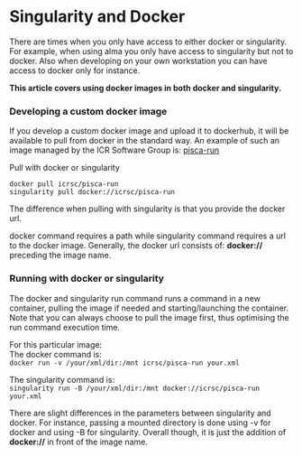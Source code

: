 # Singularity and Docker  

There are times when you only have access to either docker or singularity.
For example, when using alma you only have access to singularity but not to docker.
Also when developing on your own workstation you can have access to docker only for instance.

**This article covers using docker images in both docker and singularity.**

### Developing a custom docker image

If you develop a custom docker image and upload it to dockerhub, it will be available to pull from docker in the standard way. An example of such an image managed by the ICR Software Group is: [pisca-run](https://hub.docker.com/r/icrsc/pisca-run)

Pull with docker or singularity
```
docker pull icrsc/pisca-run
singularity pull docker://icrsc/pisca-run
```

The difference when pulling with singularity is that you provide the docker url.

docker command requires a path while singularity command requires a url to the docker image.
Generally, the docker url consists of: **docker://** preceding the image name.

### Running with docker or singularity

The docker and singularity run command runs a command in a new container, pulling the image if needed and starting/launching the container.
Note that you can always choose to pull the image first, thus optimising the run command execution time.

For this particular image:  
The docker command is:  
```docker run -v /your/xml/dir:/mnt icrsc/pisca-run your.xml```  

The singularity command is:  
```singularity run -B /your/xml/dir:/mnt docker://icrsc/pisca-run your.xml```  

There are slight differences in the parameters between singularity and docker. 
For instance, passing a mounted directory is done using -v for docker and using -B for singularity. 
Overall though, it is just the addition of **docker://** in front of the image name.


